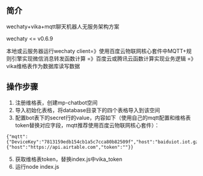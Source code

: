 ## 简介

wechaty+vika+mqtt聊天机器人无服务架构方案

wechaty <= v0.6.9

本地或云服务器运行wechaty client=》使用百度云物联网核心套件中MQTT+规则引擎实现微信消息转发函数计算 =》百度云或腾讯云函数计算实现业务逻辑 =》vika维格表作为数据库读写数据

## 操作步骤

1. 注册维格表，创建mp-chatbot空间
2. 导入初始化表格，将database目录下的四个表格导入到该空间
3. 配置bot表下的secret行的value，内容如下（使用自己的mqtt配置和维格表token替换对应字段，mqtt推荐使用百度云物联网核心套件）：

```
{"mqtt":{"DeviceKey":"7813159edb154cb1a5c7cca80b82509f","host":"baiduiot.iot.gz.baidubce.com","password":"","port":443,"username":"alvxdkj/mpclient"},"vika":{"host":"https://api.airtable.com","token":""}}
```

5. 获取维格表token，替换index.js中vika_token
6. 运行node index.js
